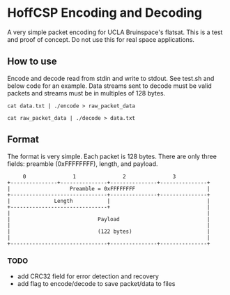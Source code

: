 # HoffCSP Encoding and Decoding

A very simple packet encoding for UCLA Bruinspace's flatsat. This is a test and proof of concept. Do not use this for real space applications.

## How to use
Encode and decode read from stdin and write to stdout. See test.sh and below code for an example. Data streams sent to decode must be valid packets and streams must be in multiples of 128 bytes.

``` cat data.txt | ./encode > raw_packet_data ```

``` cat raw_packet_data | ./decode > data.txt ```

## Format
The format is very simple. Each packet is 128 bytes. There are only three fields: preamble (0xFFFFFFFF), length, and payload.

<!-- ChatGPT generated ASCII -->
<!-- "give me ascii art of a table similar to Ipv4's packet header, but for the following struct: <code>" -->
```
     0               1               2               3
+---------------+---------------+---------------+---------------+
|                   Preamble = 0xFFFFFFFF                       |
+-------------------------------+---------------+---------------+
|              Length           |                               |
+-------------------------------+                               |
|                                                               |
|                            Payload                            |
|                                                               |
|                            (122 bytes)                        |
|                                                               |
+-------------------------------+---------------+---------------+
```

### TODO
- add CRC32 field for error detection and recovery
- add flag to encode/decode to save packet/data to files